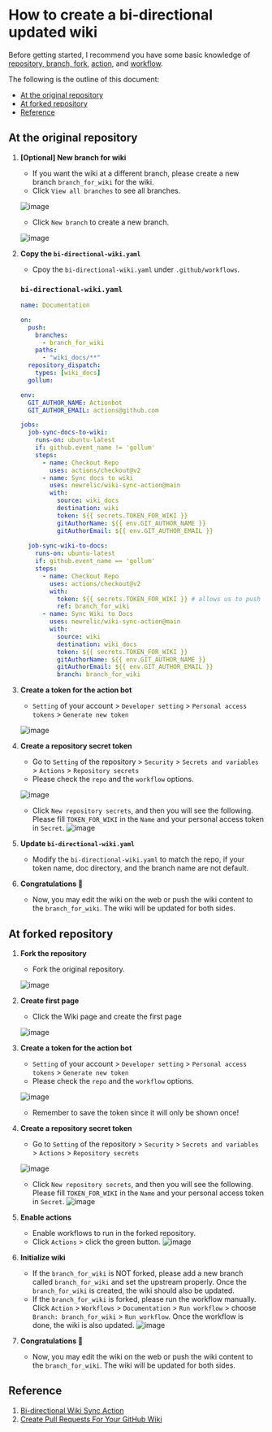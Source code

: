 # How to create a bi-directional updated wiki
Before getting started, I recommend you have some basic knowledge of [repository, branch, fork](https://docs.github.com/en/repositories/creating-and-managing-repositories/about-repositories), [action](https://docs.github.com/en/actions), and [workflow](https://docs.github.com/en/actions/using-workflows).

The following is the outline of this document:
* [At the original repository](https://github.com/ChunYen-Chen/CheckNode/wiki/Home#at-the-original-repository)
* [At forked repository](https://github.com/ChunYen-Chen/CheckNode/wiki/Home#at-forked-repository)
* [Reference](https://github.com/ChunYen-Chen/CheckNode/wiki/Home#Reference)

## At the original repository
1. **[Optional] New branch for wiki**
   * If you want the wiki at a different branch, please create a new branch `branch_for_wiki` for the wiki.
   * Click `View all branches` to see all branches.

   ![image](https://github.com/ChunYen-Chen/CheckNode/assets/70311975/47d2f465-7a67-47bf-bd7c-b16f13d320c9)
   * Click `New branch` to create a new branch.

   ![image](https://github.com/ChunYen-Chen/CheckNode/assets/70311975/47f11fb5-0441-4ed7-a9c5-d3430866fdb2)

1. **Copy the `bi-directional-wiki.yaml`**
   * Cpoy the `bi-directional-wiki.yaml` under `.github/workflows`.
   ### `bi-directional-wiki.yaml`
   ```YAML
   name: Documentation

   on:
     push:
       branches:
         - branch_for_wiki
       paths:
         - "wiki_docs/**"
     repository_dispatch:
       types: [wiki_docs]
     gollum:

   env:
     GIT_AUTHOR_NAME: Actionbot
     GIT_AUTHOR_EMAIL: actions@github.com

   jobs:
     job-sync-docs-to-wiki:
       runs-on: ubuntu-latest
       if: github.event_name != 'gollum'
       steps:
         - name: Checkout Repo
           uses: actions/checkout@v2
         - name: Sync docs to wiki
           uses: newrelic/wiki-sync-action@main
           with:
             source: wiki_docs
             destination: wiki
             token: ${{ secrets.TOKEN_FOR_WIKI }}
             gitAuthorName: ${{ env.GIT_AUTHOR_NAME }}
             gitAuthorEmail: ${{ env.GIT_AUTHOR_EMAIL }}
  
     job-sync-wiki-to-docs:
       runs-on: ubuntu-latest
       if: github.event_name == 'gollum'
       steps:
         - name: Checkout Repo
           uses: actions/checkout@v2
           with:
             token: ${{ secrets.TOKEN_FOR_WIKI }} # allows us to push back to repo
             ref: branch_for_wiki
         - name: Sync Wiki to Docs
           uses: newrelic/wiki-sync-action@main
           with:
             source: wiki
             destination: wiki_docs
             token: ${{ secrets.TOKEN_FOR_WIKI }}
             gitAuthorName: ${{ env.GIT_AUTHOR_NAME }}
             gitAuthorEmail: ${{ env.GIT_AUTHOR_EMAIL }}
             branch: branch_for_wiki
   ```
1. **Create a token for the action bot**
   * `Setting` of your account > `Developer setting` > `Personal access tokens` > `Generate new token`

   ![image](https://github.com/ChunYen-Chen/CheckNode/assets/70311975/5e19015d-5ebb-46b6-9a7c-eb3fff298527)

1. **Create a repository secret token**
   * Go to `Setting` of the repository > `Security` > `Secrets and variables` > `Actions` > `Repository secrets`
   * Please check the `repo` and the `workflow` options.
   
   ![image](https://github.com/ChunYen-Chen/CheckNode/assets/70311975/1e7a7a4e-924f-442d-8f96-d48e4f1dc783)

   * Click `New repository secrets`, and then you will see the following. Please fill `TOKEN_FOR_WIKI` in the `Name` and your personal access token in `Secret`. 
   ![image](https://github.com/ChunYen-Chen/CheckNode/assets/70311975/146c4c9e-4651-47e4-919d-a3e59484222a)

1. **Update `bi-directional-wiki.yaml`**
   * Modify the `bi-directional-wiki.yaml` to match the repo, if your token name, doc directory, and the branch name are not default.

1. **Congratulations :tada:**
   * Now, you may edit the wiki on the web or push the wiki content to the `branch_for_wiki`. The wiki will be updated for both sides.

## At forked repository
1. **Fork the repository**
   * Fork the original repository.
   
   ![image](https://github.com/ChunYen-Chen/CheckNode/assets/70311975/ce645646-e9f8-484d-8579-ac7db4c88a8b)

1. **Create first page**
   * Click the Wiki page and create the first page

   ![image](https://github.com/ChunYen-Chen/CheckNode/assets/70311975/c48243fb-d603-4475-9949-3a088561c5c1)

1. **Create a token for the action bot**
   * `Setting` of your account > `Developer setting` > `Personal access tokens` > `Generate new token`
   * Please check the `repo` and the `workflow` options.

   ![image](https://github.com/ChunYen-Chen/CheckNode/assets/70311975/5e19015d-5ebb-46b6-9a7c-eb3fff298527)

   * Remember to save the token since it will only be shown once!

1. **Create a repository secret token**
   * Go to `Setting` of the repository > `Security` > `Secrets and variables` > `Actions` > `Repository secrets`
   
   ![image](https://github.com/ChunYen-Chen/CheckNode/assets/70311975/1e7a7a4e-924f-442d-8f96-d48e4f1dc783)

   * Click `New repository secrets`, and then you will see the following. Please fill `TOKEN_FOR_WIKI` in the `Name` and your personal access token in `Secret`. 
   ![image](https://github.com/ChunYen-Chen/CheckNode/assets/70311975/146c4c9e-4651-47e4-919d-a3e59484222a)

1. **Enable actions**
   * Enable workflows to run in the forked repository.
   * Click `Actions` > click the green button.
   ![image](https://github.com/ChunYen-Chen/CheckNode/assets/70311975/9e58d4a8-3248-4ceb-81ff-276a6943149d)

1. **Initialize wiki**
   * If the `branch_for_wiki` is NOT forked, please add a new branch called `branch_for_wiki` and set the upstream properly. Once the `branch_for_wiki` is created, the wiki should also be updated.
   * If the `branch_for_wiki` is forked, please run the workflow manually. Click `Action` > `Workflows` > `Documentation` > `Run workflow` > choose `Branch: branch_for_wiki` > `Run workflow`. Once the workflow is done, the wiki is also updated.
   ![image](https://github.com/ChunYen-Chen/CheckNode/assets/70311975/189376a2-c11f-4801-acc3-2656db6b31ef)

1. **Congratulations :tada:**
   * Now, you may edit the wiki on the web or push the wiki content to the `branch_for_wiki`. The wiki will be updated for both sides.

## Reference
1. [Bi-directional Wiki Sync Action](https://github.com/marketplace/actions/bi-directional-wiki-sync-action)
2. [Create Pull Requests For Your GitHub Wiki](https://nimblehq.co/blog/create-github-wiki-pull-request)
